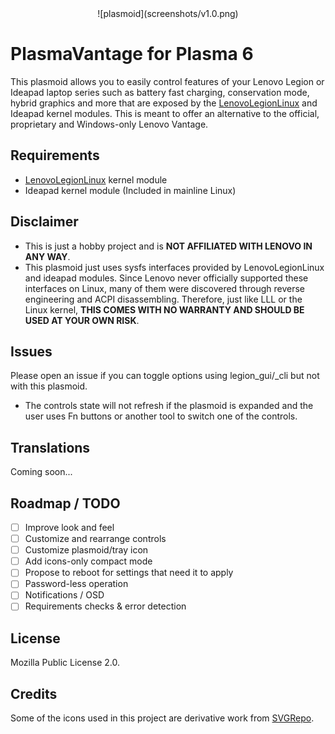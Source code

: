 <div align="center">![plasmoid](screenshots/v1.0.png)</div>

# PlasmaVantage for Plasma 6

This plasmoid allows you to easily control features of your Lenovo Legion or Ideapad laptop series such as battery fast charging, conservation mode, hybrid graphics and more that are exposed by the [LenovoLegionLinux](https://github.com/johnfanv2/LenovoLegionLinux) and Ideapad kernel modules.
This is meant to offer an alternative to the official, proprietary and Windows-only Lenovo Vantage.

## Requirements

- [LenovoLegionLinux](https://github.com/johnfanv2/LenovoLegionLinux) kernel module
- Ideapad kernel module (Included in mainline Linux)

## Disclaimer

- This is just a hobby project and is **NOT AFFILIATED WITH LENOVO IN ANY WAY**.
- This plasmoid just uses sysfs interfaces provided by LenovoLegionLinux and ideapad modules. Since Lenovo never officially supported these interfaces on Linux, many of them were discovered through reverse engineering and ACPI disassembling.
Therefore, just like LLL or the Linux kernel, **THIS COMES WITH NO WARRANTY AND SHOULD BE USED AT YOUR OWN RISK**.

## Issues

Please open an issue if you can toggle options using legion_gui/_cli but not with this plasmoid.

- The controls state will not refresh if the plasmoid is expanded and the user uses Fn buttons or another tool to switch one of the controls.

## Translations

Coming soon...

## Roadmap / TODO

- [ ] Improve look and feel
- [ ] Customize and rearrange controls
- [ ] Customize plasmoid/tray icon
- [ ] Add icons-only compact mode
- [ ] Propose to reboot for settings that need it to apply
- [ ] Password-less operation
- [ ] Notifications / OSD
- [ ] Requirements checks & error detection

## License

Mozilla Public License 2.0.

## Credits

Some of the icons used in this project are derivative work from [SVGRepo](https://www.svgrepo.com).
